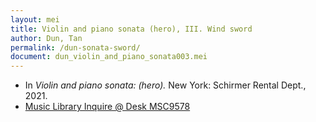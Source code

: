 ```yaml
---
layout: mei
title: Violin and piano sonata (hero), III. Wind sword
author: Dun, Tan
permalink: /dun-sonata-sword/
document: dun_violin_and_piano_sonata003.mei
---
```


- In *Violin and piano sonata: (hero).* New York: Schirmer Rental Dept., 2021.
- <a href="https://tufts.primo.exlibrisgroup.com/permalink/01TUN_INST/1kc9gia/alma991018616770203851" target="_blank">Music Library Inquire @ Desk MSC9578</a>
